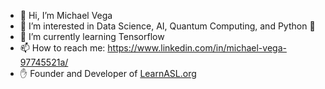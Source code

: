 - 👋 Hi, I’m Michael Vega
- 👀 I’m interested in Data Science, AI, Quantum Computing, and Python 🐍
- 🌱 I’m currently learning Tensorflow
- 📫 How to reach me: https://www.linkedin.com/in/michael-vega-97745521a/
- ✋ Founder and Developer of [LearnASL.org](https://learnasl.org/)

<!---
michaelvega/michaelvega is a ✨ special ✨ repository because its `README.md` (this file) appears on your GitHub profile.
You can click the Preview link to take a look at your changes.
--->
